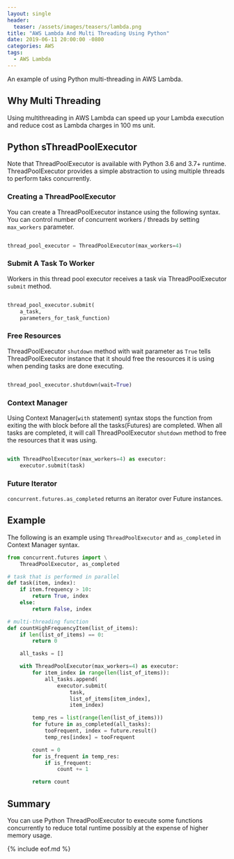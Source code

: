 ```yaml
---
layout: single
header:
  teaser: /assets/images/teasers/lambda.png
title: "AWS Lambda And Multi Threading Using Python"
date: 2019-06-11 20:00:00 -0800
categories: AWS
tags:
  - AWS Lambda
---
```

An example of using Python multi-threading in AWS Lambda. 

## Why Multi Threading
Using multithreading in AWS Lambda can speed up your Lambda execution and reduce cost as Lambda charges in 100 ms unit.  

## Python sThreadPoolExecutor
Note that ThreadPoolExecutor is available with Python 3.6 and 3.7+ runtime. ThreadPoolExecutor provides a simple abstraction to using multiple threads to perform taks concurrently.   

### Creating a ThreadPoolExecutor
You can create a ThreadPoolExecutor instance using the following syntax. You can control number of concurrent workers / threads by setting `max_workers` parameter.   

```python

thread_pool_executor = ThreadPoolExecutor(max_workers=4)

```

### Submit A Task To Worker
Workers in this thread pool executor receives a task via ThreadPoolExecutor `submit` method.  

```python

thread_pool_executor.submit(
    a_task, 
    parameters_for_task_function)

```

### Free Resources
ThreadPoolExecutor `shutdown` method with wait parameter as `True` tells ThreadPoolExecutor instance that it should free the resources it is using when pending tasks are done executing.   

```python

thread_pool_executor.shutdown(wait=True) 

```

### Context Manager
Using Context Manager(`with` statement) syntax stops the function from exiting the with block before all the tasks(Futures) are completed. When all tasks are completed, it will call ThreadPoolExecutor `shutdown` method to free the resources that it was using.  

```python

with ThreadPoolExecutor(max_workers=4) as executor:
    executor.submit(task)

```

### Future Iterator
`concurrent.futures.as_completed` returns an iterator over Future instances.   

## Example
The following is an example using `ThreadPoolExecutor` and `as_completed` in Context Manager syntax. 

```python
from concurrent.futures import \
    ThreadPoolExecutor, as_completed

# task that is performed in parallel
def task(item, index):     
    if item.frequency > 10:
        return True, index
    else:
        return False, index

# multi-threading function 
def countHighFrequencyItem(list_of_items):
    if len(list_of_items) == 0:
        return 0

    all_tasks = []

    with ThreadPoolExecutor(max_workers=4) as executor:
        for item_index in range(len(list_of_items)):
            all_tasks.append(
                executor.submit(
                    task, 
                    list_of_items[item_index], 
                    item_index)

        temp_res = list(range(len(list_of_items)))
        for future in as_completed(all_tasks):
            tooFrequent, index = future.result()
            temp_res[index] = tooFrequent

        count = 0
        for is_frequent in temp_res:
            if is_frequent:
                count += 1

        return count
```

## Summary
You can use Python ThreadPoolExecutor to execute some functions concurrently to reduce total runtime possibly at the expense of higher memory usage.  

{% include eof.md %}
